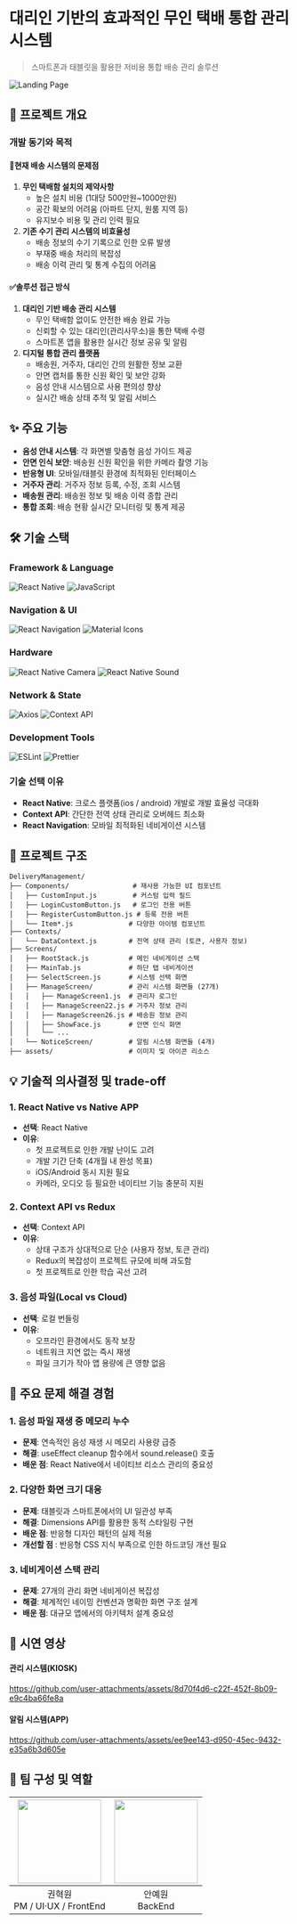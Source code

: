 # 대리인 기반의 효과적인 무인 택배 통합 관리 시스템
> 스마트폰과 태블릿을 활용한 저비용 통합 배송 관리 솔루션

![Landing Page](https://github.com/user-attachments/assets/86b0c241-7142-4629-8821-573e1fa45a55)

## 📌 프로젝트 개요

### 개발 동기와 목적

#### 🤔현재 배송 시스템의 문제점
1. **무인 택배함 설치의 제약사항**
    - 높은 설치 비용 (1대당 500만원~1000만원)
    - 공간 확보의 어려움 (아파트 단지, 원룸 지역 등)
    - 유지보수 비용 및 관리 인력 필요
2. **기존 수기 관리 시스템의 비효율성**
    - 배송 정보의 수기 기록으로 인한 오류 발생
    - 부재중 배송 처리의 복잡성
    - 배송 이력 관리 및 통계 수집의 어려움

#### ✅솔루션 접근 방식
1.  **대리인 기반 배송 관리 시스템**
    - 무인 택배함 없이도 안전한 배송 완료 가능
    - 신뢰할 수 있는 대리인(관리사무소)을 통한 택배 수령
    - 스마트폰 앱을 활용한 실시간 정보 공유 및 알림
2.  **디지털 통합 관리 플랫폼**
    - 배송원, 거주자, 대리인 간의 원활한 정보 교환
    - 안면 캡처를 통한 신원 확인 및 보안 강화
    - 음성 안내 시스템으로 사용 편의성 향상
    - 실시간 배송 상태 추적 및 알림 서비스

## ✨ 주요 기능
-  **음성 안내 시스템**: 각 화면별 맞춤형 음성 가이드 제공
-  **안면 인식 보안**: 배송원 신원 확인을 위한 카메라 촬영 기능
-  **반응형 UI**: 모바일/태블릿 환경에 최적화된 인터페이스
-  **거주자 관리**: 거주자 정보 등록, 수정, 조회 시스템
-  **배송원 관리**: 배송원 정보 및 배송 이력 종합 관리
-  **통합 조회**: 배송 현황 실시간 모니터링 및 통계 제공

## 🛠 기술 스택

### Framework & Language
![React Native](https://img.shields.io/badge/React_Native-20232A?style=for-the-badge&logo=react&logoColor=61DAFB) ![JavaScript](https://img.shields.io/badge/JavaScript-F7DF1E?style=for-the-badge&logo=javascript&logoColor=black)

### Navigation & UI
![React Navigation](https://img.shields.io/badge/React_Navigation-6B73FF?style=for-the-badge&logo=react&logoColor=white) ![Material Icons](https://img.shields.io/badge/Material_Icons-757575?style=for-the-badge&logo=material-design&logoColor=white)

### Hardware
![React Native Camera](https://img.shields.io/badge/RN_Camera-FF6B6B?style=for-the-badge&logo=instagram&logoColor=white) ![React Native Sound](https://img.shields.io/badge/RN_Sound-1ED760?style=for-the-badge&logo=spotify&logoColor=white)

### Network & State
![Axios](https://img.shields.io/badge/Axios-5A29E4?style=for-the-badge&logo=axios&logoColor=white) ![Context API](https://img.shields.io/badge/Context_API-20232A?style=for-the-badge&logo=react&logoColor=61DAFB)

### Development Tools
![ESLint](https://img.shields.io/badge/ESLint-4B32C3?style=for-the-badge&logo=eslint&logoColor=white) ![Prettier](https://img.shields.io/badge/Prettier-F7B93E?style=for-the-badge&logo=prettier&logoColor=white)

### 기술 선택 이유
- **React Native**: 크로스 플랫폼(ios / android) 개발로 개발 효율성 극대화
- **Context API**: 간단한 전역 상태 관리로 오버헤드 최소화
- **React Navigation**: 모바일 최적화된 네비게이션 시스템

## 📁 프로젝트 구조

```
DeliveryManagement/
├── Components/                # 재사용 가능한 UI 컴포넌트
│   ├── CustomInput.js         # 커스텀 입력 필드
│   ├── LoginCustomButton.js   # 로그인 전용 버튼
│   ├── RegisterCustomButton.js # 등록 전용 버튼
│   └── Item*.js              # 다양한 아이템 컴포넌트
├── Contexts/
│   └── DataContext.js        # 전역 상태 관리 (토큰, 사용자 정보)
├── Screens/
│   ├── RootStack.js          # 메인 네비게이션 스택
│   ├── MainTab.js            # 하단 탭 네비게이션
│   ├── SelectScreen.js       # 시스템 선택 화면
│   ├── ManageScreen/         # 관리 시스템 화면들 (27개)
│   │   ├── ManageScreen1.js  # 관리자 로그인
│   │   ├── ManageScreen22.js # 거주자 정보 관리
│   │   ├── ManageScreen26.js # 배송원 정보 관리
│   │   ├── ShowFace.js       # 안면 인식 화면
│   │   └── ...
│   └── NoticeScreen/         # 알림 시스템 화면들 (4개)
├── assets/                   # 이미지 및 아이콘 리소스
```

## 💡 기술적 의사결정 및 trade-off

### 1. React Native vs Native APP
- **선택**: React Native
- **이유**: 
	- 첫 프로젝트로 인한 개발 난이도 고려
  - 개발 기간 단축 (4개월 내 완성 목표)
  - iOS/Android 동시 지원 필요
  - 카메라, 오디오 등 필요한 네이티브 기능 충분히 지원

### 2. Context API vs Redux
- **선택**: Context API
- **이유**: 
  - 상태 구조가 상대적으로 단순 (사용자 정보, 토큰 관리)
  - Redux의 복잡성이 프로젝트 규모에 비해 과도함
  - 첫 프로젝트로 인한 학습 곡선 고려

### 3. 음성 파일(Local vs Cloud)
- **선택**: 로컬 번들링
- **이유**: 
  - 오프라인 환경에서도 동작 보장
  - 네트워크 지연 없는 즉시 재생
  - 파일 크기가 작아 앱 용량에 큰 영향 없음

## 🔧 주요 문제 해결 경험

### 1. 음성 파일 재생 중 메모리 누수
- **문제**: 연속적인 음성 재생 시 메모리 사용량 급증
- **해결**: useEffect cleanup 함수에서 sound.release() 호출
- **배운 점**: React Native에서 네이티브 리소스 관리의 중요성

### 2. 다양한 화면 크기 대응
- **문제**: 태블릿과 스마트폰에서의 UI 일관성 부족
- **해결**: Dimensions API를 활용한 동적 스타일링 구현
- **배운 점**: 반응형 디자인 패턴의 실제 적용
- **개선할 점** : 반응형 CSS 지식 부족으로 인한 하드코딩 개선 필요

### 3. 네비게이션 스택 관리
- **문제**: 27개의 관리 화면 네비게이션 복잡성
- **해결**: 체계적인 네이밍 컨벤션과 명확한 화면 구조 설계
- **배운 점**: 대규모 앱에서의 아키텍처 설계 중요성

## 🎥 시연 영상
#### 관리 시스템(KIOSK)
https://github.com/user-attachments/assets/8d70f4d6-c22f-452f-8b09-e9c4ba66fe8a

#### 알림 시스템(APP)
https://github.com/user-attachments/assets/ee9ee143-d950-45ec-9432-e35a6b3d605e

## 👥 팀 구성 및 역할
|<img src="https://avatars.githubusercontent.com/u/5442985?v=4" width="150" height="150"/>|<img src="https://avatars.githubusercontent.com/u/44336444?v=4" width="150" height="150"/>|
|:-:|:-:|
|권혁원<br/>PM / UI·UX / FrontEnd|안예원<br/>BackEnd|

